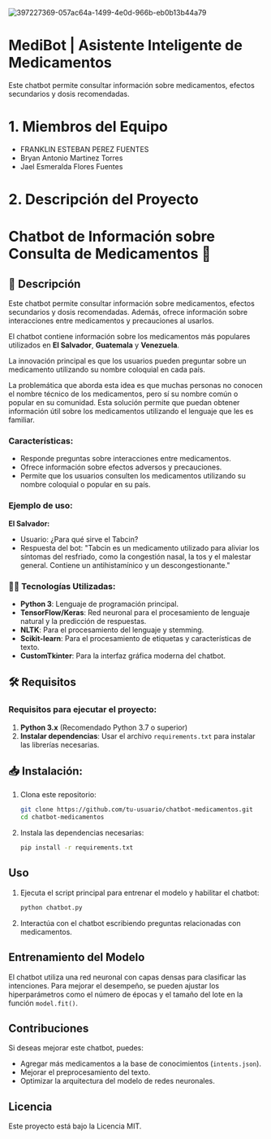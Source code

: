 ![397227369-057ac64a-1499-4e0d-966b-eb0b13b44a79](https://github.com/user-attachments/assets/6ac9b822-9183-4980-b021-80cd7c39b429)

# MediBot | Asistente Inteligente de Medicamentos
Este chatbot permite consultar información sobre medicamentos, efectos secundarios y dosis recomendadas.


# 1. Miembros del Equipo
- FRANKLIN ESTEBAN PEREZ FUENTES 
- Bryan Antonio Martinez Torres
- Jael Esmeralda Flores Fuentes

# 2. Descripción del Proyecto


# Chatbot de Información sobre Consulta de Medicamentos 💊

## 📌 Descripción
Este chatbot permite consultar información sobre medicamentos, efectos secundarios y dosis recomendadas. Además, ofrece información sobre interacciones entre medicamentos y precauciones al usarlos.

El chatbot contiene información sobre los medicamentos más populares utilizados en **El Salvador**, **Guatemala** y **Venezuela**.

La innovación principal es que los usuarios pueden preguntar sobre un medicamento utilizando su nombre coloquial en cada país.

La problemática que aborda esta idea es que muchas personas no conocen el nombre técnico de los medicamentos, pero sí su nombre común o popular en su comunidad. Esta solución permite que puedan obtener información útil sobre los medicamentos utilizando el lenguaje que les es familiar.

### Características:
- Responde preguntas sobre interacciones entre medicamentos.
- Ofrece información sobre efectos adversos y precauciones.
- Permite que los usuarios consulten los medicamentos utilizando su nombre coloquial o popular en su país.

### Ejemplo de uso:
**El Salvador:**
- Usuario: ¿Para qué sirve el Tabcin?
- Respuesta del bot: "Tabcin es un medicamento utilizado para aliviar los síntomas del resfriado, como la congestión nasal, la tos y el malestar general. Contiene un antihistamínico y un descongestionante."

### 🧑‍💻 Tecnologías Utilizadas:
- **Python 3**: Lenguaje de programación principal.
- **TensorFlow/Keras**: Red neuronal para el procesamiento de lenguaje natural y la predicción de respuestas.
- **NLTK**: Para el procesamiento del lenguaje y stemming.
- **Scikit-learn**: Para el procesamiento de etiquetas y características de texto.
- **CustomTkinter**: Para la interfaz gráfica moderna del chatbot.

## 🛠 Requisitos

### Requisitos para ejecutar el proyecto:

1. **Python 3.x** (Recomendado Python 3.7 o superior)
2. **Instalar dependencias**: Usar el archivo `requirements.txt` para instalar las librerías necesarias.

## 📥 Instalación:

1. Clona este repositorio:
   ```sh
   git clone https://github.com/tu-usuario/chatbot-medicamentos.git
   cd chatbot-medicamentos
   ```
2. Instala las dependencias necesarias:
   ```sh
   pip install -r requirements.txt
   ```

## Uso
1. Ejecuta el script principal para entrenar el modelo y habilitar el chatbot:
   ```sh
   python chatbot.py
   ```
2. Interactúa con el chatbot escribiendo preguntas relacionadas con medicamentos.

## Entrenamiento del Modelo
El chatbot utiliza una red neuronal con capas densas para clasificar las intenciones. Para mejorar el desempeño, se pueden ajustar los hiperparámetros como el número de épocas y el tamaño del lote en la función `model.fit()`.

## Contribuciones
Si deseas mejorar este chatbot, puedes:
- Agregar más medicamentos a la base de conocimientos (`intents.json`).
- Mejorar el preprocesamiento del texto.
- Optimizar la arquitectura del modelo de redes neuronales.

## Licencia
Este proyecto está bajo la Licencia MIT.